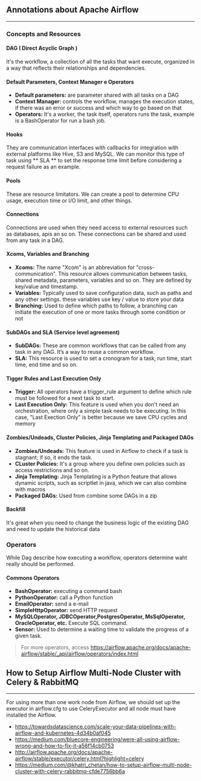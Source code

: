 ## Annotations about Apache Airflow 
---
### Concepts and Resources

#### DAG ( Direct Acyclic Graph )
It's the workflow, a collection of all the tasks that want execute, 
organized in a way that reflects their relationships and dependencies.

#### Default Parameters, Context Manager e Operators
- **Default parameters:** are parameter shared with all tasks on a DAG
- **Context Manager:** controls the workflow, manages the execution states, if there was an error or success and which way to go based on that
- **Operators:** It's a worker, the task itself, operators runs the task, example is a BashOperator for run a bash job.

#### Hooks
 They are communication interfaces with callbacks for integration with external platforms like Hive, S3 and MySQL. We can monitor this type of task using ** SLA ** to set the response time limit before considering a request failure as an example.
  
#### Pools
 These are resource limitators. We can create a pool to determine CPU usage, execution time or I/O limit, and other things.

#### Connections
 Connections are used when they need access to external resources such as databases, apis an so on. These connections can be shared and used from any task in a DAG.
 
#### Xcoms, Variables and Branching
- **Xcoms:** The name "Xcom" is an abbreviation for "cross-communication". This resource allows communication between tasks, shared metadata, parameters, variables and so on. They are defined by key/value and timestamp.
- **Variables:** Typically used to save configuration data, such as paths and any other settings. these variables use key / value to store your data 
- **Branching:** Used to define which paths to follow, a branching  can initiate the execution of one or more tasks through some condition or not

#### SubDAGs and SLA (Service level agreement)
- **SubDAGs:** These are common workflows that can be called from any task in any DAG. It’s a way to reuse a common workflow.
- **SLA:** This resource is used to set a cronogram for a task, run time, start time, end time and so on.

#### Tigger Rules and Last Execution Only
- **Trigger:** All operators have a trigger_rule argument to define which rule must be followed for a next task to start.
- **Last Execution Only:** This feature is used when you don't need an orchestration, where only a simple task needs to be executing. In this case, "Last Exection Only" is better because we save CPU cycles and memory

#### Zombies/Undeads, Cluster Policies, Jinja Templating and Packaged DAGs
- **Zombies/Undeads:** This feature is used in Airflow to check if a task is stagnant; if so, it ends the task.
- **CLuster Policies:** It's a group where you define own policies such as access restrictions and so on.
- **Jinja Templating:** Jinja Templating is a Python feature that allows dynamic scripts, such as scriptlet in java, which we can also combine with macros
- **Packaged DAGs:** Used from combine some DAGs in a zip

#### Backfill
 It's great when you need to change the business logic of the existing DAG and need to update the historical data

### Operators
While Dag describe how executing a workflow, operators determine waht really should be performed.
#### Commons Operators
- **BashOperator:** executing a command bash
- **PythonOperator:** call a Python function
- **EmailOperator:** send a e-mail
- **SimpleHttpOperator:** send HTTP request
- **MySQLOperator, JDBCOperator,PostgresOperator, MsSqlOperator, OracleOperator, etc.** Execute SQL command.
- **Sensor:** Used to determine a waiting time to validate the progress of a given task.

> For more operators, access https://airflow.apache.org/docs/apache-airflow/stable/_api/airflow/operators/index.html


## How to Setup Airflow Multi-Node Cluster with Celery & RabbitMQ
---

For using more than one work node from Airflow, we should set up the executor in airflow.cfg to use CeleryExecutor and all node must have installed the Airflow.

* https://towardsdatascience.com/scale-your-data-pipelines-with-airflow-and-kubernetes-4d34b0af045
* https://medium.com/bluecore-engineering/were-all-using-airflow-wrong-and-how-to-fix-it-a56f14cb0753
* http://airflow.apache.org/docs/apache-airflow/stable/executor/celery.html?highlight=celery
* https://medium.com/@khatri_chetan/how-to-setup-airflow-multi-node-cluster-with-celery-rabbitmq-cfde7756bb6a





